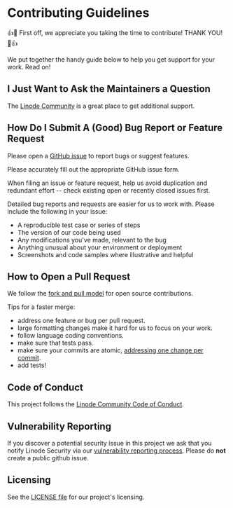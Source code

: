 # Contributing Guidelines

:+1::tada: First off, we appreciate you taking the time to contribute! THANK YOU! :tada::+1:

We put together the handy guide below to help you get support for your work. Read on!

## I Just Want to Ask the Maintainers a Question

The [Linode Community](https://www.linode.com/community/questions/) is a great place to get additional support.

## How Do I Submit A (Good) Bug Report or Feature Request

Please open a [GitHub issue](https://github.com/linode/docker-machine-driver-linode/issues/new/choose) to report bugs or suggest features.

Please accurately fill out the appropriate GitHub issue form.

When filing an issue or feature request, help us avoid duplication and redundant effort -- check existing open or recently closed issues first.

Detailed bug reports and requests are easier for us to work with. Please include the following in your issue:

* A reproducible test case or series of steps
* The version of our code being used
* Any modifications you've made, relevant to the bug
* Anything unusual about your environment or deployment
* Screenshots and code samples where illustrative and helpful

## How to Open a Pull Request

We follow the [fork and pull model](https://opensource.guide/how-to-contribute/#opening-a-pull-request) for open source contributions.

Tips for a faster merge:
* address one feature or bug per pull request.
* large formatting changes make it hard for us to focus on your work.
* follow language coding conventions.
* make sure that tests pass.
* make sure your commits are atomic, [addressing one change per commit](https://chris.beams.io/posts/git-commit/).
* add tests!

## Code of Conduct

This project follows the [Linode Community Code of Conduct](https://www.linode.com/community/questions/conduct).

## Vulnerability Reporting

If you discover a potential security issue in this project we ask that you notify Linode Security via our [vulnerability reporting process](https://hackerone.com/linode). Please do **not** create a public github issue.

## Licensing

See the [LICENSE file](/LICENSE) for our project's licensing.
